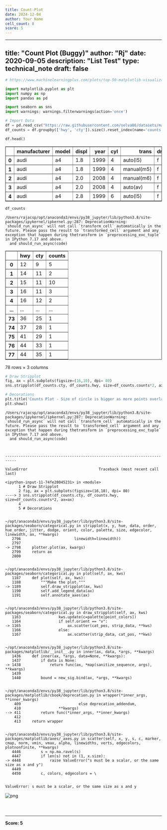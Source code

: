 ```yaml
---
title: Count-Plot
date: 2024-12-04
author: Your Name
cell_count: 8
score: 5
---
```


---
title: "Count Plot (Buggy)"
author: "Rj"
date: 2020-09-05
description: "List Test"
type: technical_note
draft: false
---

```python
# https://www.machinelearningplus.com/plots/top-50-matplotlib-visualizations-the-master-plots-python/
```


```python
import matplotlib.pyplot as plt
import numpy as np
import pandas as pd

import seaborn as sns
import warnings; warnings.filterwarnings(action='once')

# Import Data
df = pd.read_csv("https://raw.githubusercontent.com/selva86/datasets/master/mpg_ggplot2.csv")
df_counts = df.groupby(['hwy', 'cty']).size().reset_index(name='counts')

df.head()

```




<div>
<style scoped>
    .dataframe tbody tr th:only-of-type {
        vertical-align: middle;
    }

    .dataframe tbody tr th {
        vertical-align: top;
    }

    .dataframe thead th {
        text-align: right;
    }
</style>
<table border="1" class="dataframe">
  <thead>
    <tr style="text-align: right;">
      <th></th>
      <th>manufacturer</th>
      <th>model</th>
      <th>displ</th>
      <th>year</th>
      <th>cyl</th>
      <th>trans</th>
      <th>drv</th>
      <th>cty</th>
      <th>hwy</th>
      <th>fl</th>
      <th>class</th>
    </tr>
  </thead>
  <tbody>
    <tr>
      <th>0</th>
      <td>audi</td>
      <td>a4</td>
      <td>1.8</td>
      <td>1999</td>
      <td>4</td>
      <td>auto(l5)</td>
      <td>f</td>
      <td>18</td>
      <td>29</td>
      <td>p</td>
      <td>compact</td>
    </tr>
    <tr>
      <th>1</th>
      <td>audi</td>
      <td>a4</td>
      <td>1.8</td>
      <td>1999</td>
      <td>4</td>
      <td>manual(m5)</td>
      <td>f</td>
      <td>21</td>
      <td>29</td>
      <td>p</td>
      <td>compact</td>
    </tr>
    <tr>
      <th>2</th>
      <td>audi</td>
      <td>a4</td>
      <td>2.0</td>
      <td>2008</td>
      <td>4</td>
      <td>manual(m6)</td>
      <td>f</td>
      <td>20</td>
      <td>31</td>
      <td>p</td>
      <td>compact</td>
    </tr>
    <tr>
      <th>3</th>
      <td>audi</td>
      <td>a4</td>
      <td>2.0</td>
      <td>2008</td>
      <td>4</td>
      <td>auto(av)</td>
      <td>f</td>
      <td>21</td>
      <td>30</td>
      <td>p</td>
      <td>compact</td>
    </tr>
    <tr>
      <th>4</th>
      <td>audi</td>
      <td>a4</td>
      <td>2.8</td>
      <td>1999</td>
      <td>6</td>
      <td>auto(l5)</td>
      <td>f</td>
      <td>16</td>
      <td>26</td>
      <td>p</td>
      <td>compact</td>
    </tr>
  </tbody>
</table>
</div>




```python
df_counts
```

    /Users/rajacsp/opt/anaconda3/envs/py38_jupyter/lib/python3.8/site-packages/ipykernel/ipkernel.py:287: DeprecationWarning: `should_run_async` will not call `transform_cell` automatically in the future. Please pass the result to `transformed_cell` argument and any exception that happen during thetransform in `preprocessing_exc_tuple` in IPython 7.17 and above.
      and should_run_async(code)





<div>
<style scoped>
    .dataframe tbody tr th:only-of-type {
        vertical-align: middle;
    }

    .dataframe tbody tr th {
        vertical-align: top;
    }

    .dataframe thead th {
        text-align: right;
    }
</style>
<table border="1" class="dataframe">
  <thead>
    <tr style="text-align: right;">
      <th></th>
      <th>hwy</th>
      <th>cty</th>
      <th>counts</th>
    </tr>
  </thead>
  <tbody>
    <tr>
      <th>0</th>
      <td>12</td>
      <td>9</td>
      <td>5</td>
    </tr>
    <tr>
      <th>1</th>
      <td>14</td>
      <td>11</td>
      <td>2</td>
    </tr>
    <tr>
      <th>2</th>
      <td>15</td>
      <td>11</td>
      <td>10</td>
    </tr>
    <tr>
      <th>3</th>
      <td>16</td>
      <td>11</td>
      <td>3</td>
    </tr>
    <tr>
      <th>4</th>
      <td>16</td>
      <td>12</td>
      <td>2</td>
    </tr>
    <tr>
      <th>...</th>
      <td>...</td>
      <td>...</td>
      <td>...</td>
    </tr>
    <tr>
      <th>73</th>
      <td>36</td>
      <td>25</td>
      <td>1</td>
    </tr>
    <tr>
      <th>74</th>
      <td>37</td>
      <td>28</td>
      <td>1</td>
    </tr>
    <tr>
      <th>75</th>
      <td>41</td>
      <td>29</td>
      <td>1</td>
    </tr>
    <tr>
      <th>76</th>
      <td>44</td>
      <td>33</td>
      <td>1</td>
    </tr>
    <tr>
      <th>77</th>
      <td>44</td>
      <td>35</td>
      <td>1</td>
    </tr>
  </tbody>
</table>
<p>78 rows × 3 columns</p>
</div>




```python
# Draw Stripplot
fig, ax = plt.subplots(figsize=(16,10), dpi= 80)    
sns.stripplot(df_counts.cty, df_counts.hwy, size=df_counts.counts*2, ax=ax)

# Decorations
plt.title('Counts Plot - Size of circle is bigger as more points overlap', fontsize=22)
plt.show()
```

    /Users/rajacsp/opt/anaconda3/envs/py38_jupyter/lib/python3.8/site-packages/ipykernel/ipkernel.py:287: DeprecationWarning: `should_run_async` will not call `transform_cell` automatically in the future. Please pass the result to `transformed_cell` argument and any exception that happen during thetransform in `preprocessing_exc_tuple` in IPython 7.17 and above.
      and should_run_async(code)



    ---------------------------------------------------------------------------

    ValueError                                Traceback (most recent call last)

    <ipython-input-11-74fe28045231> in <module>
          1 # Draw Stripplot
          2 fig, ax = plt.subplots(figsize=(16,10), dpi= 80)
    ----> 3 sns.stripplot(df_counts.cty, df_counts.hwy, size=df_counts.counts*2, ax=ax)
          4 
          5 # Decorations


    ~/opt/anaconda3/envs/py38_jupyter/lib/python3.8/site-packages/seaborn/categorical.py in stripplot(x, y, hue, data, order, hue_order, jitter, dodge, orient, color, palette, size, edgecolor, linewidth, ax, **kwargs)
       2796                        linewidth=linewidth))
       2797 
    -> 2798     plotter.plot(ax, kwargs)
       2799     return ax
       2800 


    ~/opt/anaconda3/envs/py38_jupyter/lib/python3.8/site-packages/seaborn/categorical.py in plot(self, ax, kws)
       1187     def plot(self, ax, kws):
       1188         """Make the plot."""
    -> 1189         self.draw_stripplot(ax, kws)
       1190         self.add_legend_data(ax)
       1191         self.annotate_axes(ax)


    ~/opt/anaconda3/envs/py38_jupyter/lib/python3.8/site-packages/seaborn/categorical.py in draw_stripplot(self, ax, kws)
       1163                 kws.update(c=palette[point_colors])
       1164                 if self.orient == "v":
    -> 1165                     ax.scatter(cat_pos, strip_data, **kws)
       1166                 else:
       1167                     ax.scatter(strip_data, cat_pos, **kws)


    ~/opt/anaconda3/envs/py38_jupyter/lib/python3.8/site-packages/matplotlib/__init__.py in inner(ax, data, *args, **kwargs)
       1436     def inner(ax, *args, data=None, **kwargs):
       1437         if data is None:
    -> 1438             return func(ax, *map(sanitize_sequence, args), **kwargs)
       1439 
       1440         bound = new_sig.bind(ax, *args, **kwargs)


    ~/opt/anaconda3/envs/py38_jupyter/lib/python3.8/site-packages/matplotlib/cbook/deprecation.py in wrapper(*inner_args, **inner_kwargs)
        409                          else deprecation_addendum,
        410                 **kwargs)
    --> 411         return func(*inner_args, **inner_kwargs)
        412 
        413     return wrapper


    ~/opt/anaconda3/envs/py38_jupyter/lib/python3.8/site-packages/matplotlib/axes/_axes.py in scatter(self, x, y, s, c, marker, cmap, norm, vmin, vmax, alpha, linewidths, verts, edgecolors, plotnonfinite, **kwargs)
       4446         s = np.ma.ravel(s)
       4447         if len(s) not in (1, x.size):
    -> 4448             raise ValueError("s must be a scalar, or the same size as x and y")
       4449 
       4450         c, colors, edgecolors = \


    ValueError: s must be a scalar, or the same size as x and y



    
![png](/mlnotes/images/count-plot_4_2.png)
    



```python

```


```python

```


```python

```


---
**Score: 5**